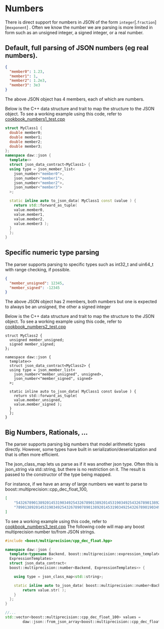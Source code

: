 # Numbers

There is direct support for numbers in JSON of the form `integer`[.`fraction`][e`exponent`] .  Often we know the number we are parsing is more limited in form such as an unsigned integer, a signed integer, or a real number.

## Default, full parsing of JSON numbers (eg real numbers).
```json
{
  "member0": 1.23,
  "member1": 1,
  "member2": 1.2e3,
  "member3": 3e3
}
```
The above JSON object has 4 members, each of which are numbers.

Below is the C++ data structure and trait to map the structure to the JSON object.
To see a working example using this code, refer to [cookbook_numbers1_test.cpp](../tests/src/cookbook_numbers1_test.cpp) 
```c++
struct MyClass1 {
  double member0;
  double member1;
  double member2;
  double member3;
};
namespace daw::json {
  template<>
  struct json_data_contract<MyClass1> {
  using type = json_member_list<
    json_number<"member0">, 
    json_number<"member1">, 
    json_number<"member2">,
    json_number<"member3">
  >;

  static inline auto to_json_data( MyClass1 const &value ) {
    return std::forward_as_tuple( 
    value.member0, 
    value.member1,
    value.member2,
    value.member3 );
  }
  };
}
```

## Specific numeric type parsing
The parser supports parsing to specific types such as int32_t and uin64_t with range checking, if possible.

```json
{
  "member_unsigned": 12345,
  "member_signed": -12345
}
```
The above JSON object has 2 members, both numbers but one is expected to always be an unsigned, the other a signed integer

Below is the C++ data structure and trait to map the structure to the JSON object.
To see a working example using this code, refer to [cookbook_numbers2_test.cpp](../tests/src/cookbook_numbers2_test.cpp) 
```
struct MyClass2 {
  unsigned member_unsigned;
  signed member_signed;
};

namespace daw::json {
  template<>
  struct json_data_contract<MyClass2> {
  using type = json_member_list<
    json_number<"member_unsigned", unsigned>,
    json_number<"member_signed", signed>
  >;

  static inline auto to_json_data( MyClass1 const &value ) {
    return std::forward_as_tuple( 
    value.member_unsigned, 
    value.member_signed );
  }
  };
}
```

## Big Numbers, Rationals, ...
The parser supports parsing big numbers that model arithmetic types directly.  However, some types have built in serialization/deserialization and that is often more efficient.

The json_class_map lets us parse as if it was another json type.  Often this is json_string via std::string, but there is no restriction on it.  The result is passed to the constructor of the type being mapped.

For instance, if we have an array of large numbers we want to parse to boost::multiprecision::cpp_dec_float_100,
```json
[
	"54326789013892014531903492543267890138920145319034925432678901389201", 
	"7890138920145319034925432678907890138920145319034925432678901903492543267890"
]
```

To see a working example using this code, refer to [cookbook_numbers3_test.cpp](../tests/src/cookbook_numbers3_test.cpp)
The following code will map any boost multiprecision number to/from JSON strings.
```c++
#include <boost/multiprecision/cpp_dec_float.hpp>

namespace daw::json {
  template<typename Backend, boost::multiprecision::expression_template_option
  ExpressionTemplates>
  struct json_data_contract<
  boost::multiprecision::number<Backend, ExpressionTemplates>> {

    using type = json_class_map<std::string>;

    static inline auto to_json_data( boost::multiprecision::number<Backend, ExpressionTemplates> const &value ) {
    	return value.str( );
    }
  };
} 

//...
std::vector<boost::multiprecision::cpp_dec_float_100> values = 
		daw::json::from_json_array<boost::multiprecision::cpp_dec_float_100>( json_string ); 
```



